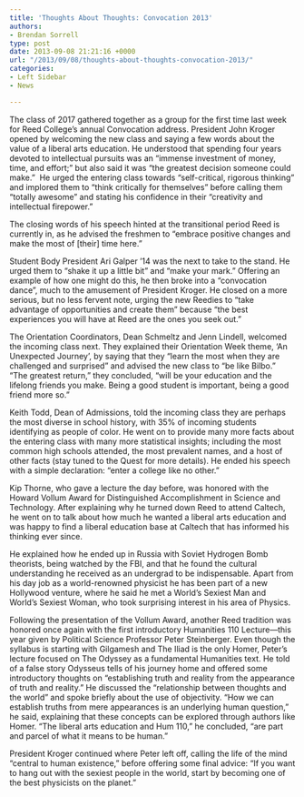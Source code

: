 ```yaml
---
title: 'Thoughts About Thoughts: Convocation 2013'
authors:
- Brendan Sorrell
type: post
date: 2013-09-08 21:21:16 +0000
url: "/2013/09/08/thoughts-about-thoughts-convocation-2013/"
categories:
- Left Sidebar
- News

---
```

The class of 2017 gathered together as a group for the first time last week for Reed College’s annual Convocation address. President John Kroger opened by welcoming the new class and saying a few words about the value of a liberal arts education. He understood that spending four years devoted to intellectual pursuits was an “immense investment of money, time, and effort;” but also said it was “the greatest decision someone could make.”  He urged the entering class towards “self-critical, rigorous thinking” and implored them to “think critically for themselves” before calling them “totally awesome” and stating his confidence in their “creativity and intellectual firepower.”

The closing words of his speech hinted at the transitional period Reed is currently in, as he advised the freshmen to “embrace positive changes and make the most of [their] time here.”

Student Body President Ari Galper ’14 was the next to take to the stand. He urged them to “shake it up a little bit” and “make your mark.” Offering an example of how one might do this, he then broke into a “convocation dance”, much to the amusement of President Kroger. He closed on a more serious, but no less fervent note, urging the new Reedies to “take advantage of opportunities and create them” because “the best experiences you will have at Reed are the ones you seek out.”

The Orientation Coordinators, Dean Schmeltz and Jenn Lindell, welcomed the incoming class next. They explained their Orientation Week theme, ‘An Unexpected Journey’, by saying that they “learn the most when they are challenged and surprised” and advised the new class to “be like Bilbo.” “The greatest return,” they concluded, “will be your education and the lifelong friends you make. Being a good student is important, being a good friend more so.”

Keith Todd, Dean of Admissions, told the incoming class they are perhaps the most diverse in school history, with 35% of incoming students identifying as people of color. He went on to provide many more facts about the entering class with many more statistical insights; including the most common high schools attended, the most prevalent names, and a host of other facts (stay tuned to the Quest for more details). He ended his speech with a simple declaration: “enter a college like no other.”

Kip Thorne, who gave a lecture the day before, was honored with the Howard Vollum Award for Distinguished Accomplishment in Science and Technology. After explaining why he turned down Reed to attend Caltech, he went on to talk about how much he wanted a liberal arts education and was happy to find a liberal education base at Caltech that has informed his thinking ever since.

He explained how he ended up in Russia with Soviet Hydrogen Bomb theorists, being watched by the FBI, and that he found the cultural understanding he received as an undergrad to be indispensable. Apart from his day job as a world-renowned physicist he has been part of a new Hollywood venture, where he said he met a World’s Sexiest Man and World’s Sexiest Woman, who took surprising interest in his area of Physics.

Following the presentation of the Vollum Award, another Reed tradition was honored once again with the first introductory Humanities 110 Lecture—this year given by Political Science Professor Peter Steinberger. Even though the syllabus is starting with Gilgamesh and The Iliad is the only Homer, Peter’s lecture focused on The Odyssey as a fundamental Humanities text. He told of a false story Odysseus tells of his journey home and offered some introductory thoughts on “establishing truth and reality from the appearance of truth and reality.” He discussed the “relationship between thoughts and the world” and spoke briefly about the use of objectivity. “How we can establish truths from mere appearances is an underlying human question,” he said, explaining that these concepts can be explored through authors like Homer. “The liberal arts education and Hum 110,” he concluded, “are part and parcel of what it means to be human.”

President Kroger continued where Peter left off, calling the life of the mind “central to human existence,” before offering some final advice: “If you want to hang out with the sexiest people in the world, start by becoming one of the best physicists on the planet.”